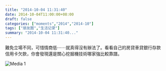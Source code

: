 ```yaml
---
title: "2014-10-04 11:31:40"
date: 2014-10-04T11:00:00+08:00
draft: false
categories: ["moments","2014","2014-10"]
tags: ["朋友圈","生活记录"]
summary: "2014-10-04 11:31:40..."
---
```


難免立場不同，可惜情商低⋯⋯就真得沒有辦法了。看看自己的房貸車貸銀行存款信用卡欠款，你會發現還是關心挖掘機技術哪家強比較靠譜。

![Media 1](/Moments/photos/2014-10-04/201410041131400.jpg)

